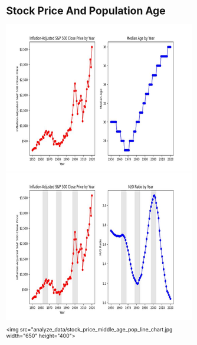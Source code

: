# Stock Price And Population Age
<img src="analyze_data/stock_price_median_age_line_chart.jpg" width="650" height="400">

<img src="analyze_data/stock_price_mo_ratio_line_chart.jpg" width="650" height="400">

<img src="analyze_data/stock_price_middle_age_pop_line_chart.jpg width="650" height="400">
